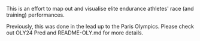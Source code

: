 This is an effort to map out and visualise elite endurance athletes' race (and training) performances. 

Previously, this was done in the lead up to the Paris Olympics. Please check out OLY24 Pred and README-OLY.md for more details.
